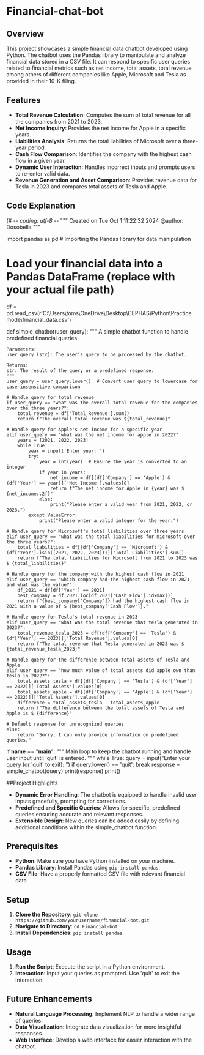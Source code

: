 # Financial-chat-bot

## Overview
This project showcases a simple financial data chatbot developed using Python. The chatbot uses the Pandas library to manipulate and analyze financial data stored in a CSV file. It can respond to specific user queries related to financial metrics such as net income, total assets, total revenue among others of different companies like Apple, Microsoft and Tesla as provided in their 10-K filing.

## Features
- **Total Revenue Calculation**: Computes the sum of total revenue for all the companies from 2021 to 2023.
- **Net Income Inquiry**: Provides the net income for Apple in a specific years.
- **Liabilities Analysis**: Returns the total liabilities of Microsoft over a three-year period.
- **Cash Flow Comparison**: Identifies the company with the highest cash flow in a given year.
- **Dynamic User Interaction**: Handles incorrect inputs and prompts users to re-enter valid data.
- **Revenue Generation and Asset Comparison**: Provides revenue data for Tesla in 2023 and compares total assets of Tesla and Apple.

## Code Explanation
(# -*- coding: utf-8 -*- 
""" 
Created on Tue Oct  1 11:22:32 2024 
@author: Dosobella 
"""

import pandas as pd  # Importing the Pandas library for data manipulation

# Load your financial data into a Pandas DataFrame (replace with your actual file path)
df = pd.read_csv(r'C:\Users\toms\OneDrive\Desktop\CEPHAS\Python\Practice mode\financial_data.csv')

def simple_chatbot(user_query):
    """
    A simple chatbot function to handle predefined financial queries.
    
    Parameters:
    user_query (str): The user's query to be processed by the chatbot.
    
    Returns:
    str: The result of the query or a predefined response.
    """
    user_query = user_query.lower()  # Convert user query to lowercase for case-insensitive comparison

    # Handle query for total revenue
    if user_query == "what was the overall total revenue for the companies over the three years?":
        total_revenue = df['Total Revenue'].sum()
        return f"The overall total revenue was ${total_revenue}"

    # Handle query for Apple's net income for a specific year
    elif user_query == "what was the net income for apple in 2022?":
        years = [2021, 2022, 2023]
        while True:
            year = input('Enter year: ')
            try:
                year = int(year)  # Ensure the year is converted to an integer
                if year in years:
                    net_income = df[(df['Company'] == 'Apple') & (df['Year'] == year)]['Net Income'].values[0]
                    return f"The net income for Apple in {year} was $ {net_income:.2f}"
                else:
                    print("Please enter a valid year from 2021, 2022, or 2023.")
            except ValueError:
                print("Please enter a valid integer for the year.")

    # Handle query for Microsoft's total liabilities over three years
    elif user_query == "what was the total liabilities for microsoft over the three years?":
        total_liabilities = df[(df['Company'] == 'Microsoft') & (df['Year'].isin([2021, 2022, 2023]))]['Total Liabilities'].sum()
        return f"The total liabilities for Microsoft from 2021 to 2023 was $ {total_liabilities}"

    # Handle query for the company with the highest cash flow in 2021
    elif user_query == "which company had the highest cash flow in 2021, and what was the value?":
        df_2021 = df[df['Year'] == 2021]
        best_company = df_2021.loc[df_2021['Cash Flow'].idxmax()]
        return f"{best_company['Company']} had the highest cash flow in 2021 with a value of $ {best_company['Cash Flow']}."

    # Handle query for Tesla's total revenue in 2023
    elif user_query == "what was the total revenue that tesla generated in 2023?":
        total_revenue_tesla_2023 = df[(df['Company'] == 'Tesla') & (df['Year'] == 2023)]['Total Revenue'].values[0]
        return f"The total revenue that Tesla generated in 2023 was $ {total_revenue_tesla_2023}"

    # Handle query for the difference between total assets of Tesla and Apple
    elif user_query == "how much value of total assets did apple own than tesla in 2022?":
        total_assets_tesla = df[(df['Company'] == 'Tesla') & (df['Year'] == 2022)]['Total Assets'].values[0]
        total_assets_apple = df[(df['Company'] == 'Apple') & (df['Year'] == 2022)]]['Total Assets'].values[0]
        difference = total_assets_tesla - total_assets_apple
        return f"The difference between the total assets of Tesla and Apple is $ {difference}"

    # Default response for unrecognized queries
    else:
        return "Sorry, I can only provide information on predefined queries."

if __name__ == "__main__":
    """
    Main loop to keep the chatbot running and handle user input until 'quit' is entered.
    """
    while True:
        query = input("Enter your query (or 'quit' to exit): ")
        if query.lower() == 'quit':
            break
        response = simple_chatbot(query)
        print(response)
        print()


##Project Highlights
- **Dynamic Error Handling**: The chatbot is equipped to handle invalid user inputs gracefully, prompting for corrections.
- **Predefined and Specific Queries**: Allows for specific, predefined queries ensuring accurate and relevant responses.
- **Extensible Design**: New queries can be added easily by defining additional conditions within the simple_chatbot function.

## Prerequisites
- **Python**: Make sure you have Python installed on your machine.
- **Pandas Library**: Install Pandas using `pip install pandas`.
- **CSV File**: Have a properly formatted CSV file with relevant financial data.

## Setup
1. **Clone the Repository**: `git clone https://github.com/yourusername/financial-bot.git`
2. **Navigate to Directory**: `cd Financial-bot`
3. **Install Dependencies**: `pip install pandas`

## Usage
1. **Run the Script**: Execute the script in a Python environment.
2. **Interaction**: Input your queries as prompted. Use 'quit' to exit the interaction.

## Future Enhancements
- **Natural Language Processing**: Implement NLP to handle a wider range of queries.
- **Data Visualization**: Integrate data visualization for more insightful responses.
- **Web Interface**: Develop a web interface for easier interaction with the chatbot.
